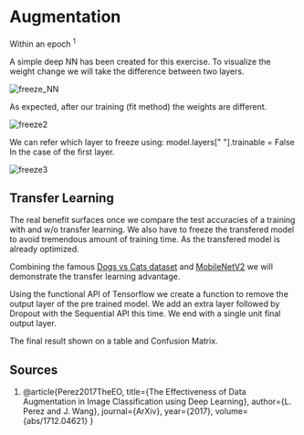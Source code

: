 # Augmentation

Within an epoch <sup>1</sup>

A simple deep NN has been created for this exercise. To visualize the weight change we will take the difference between two layers.

![freeze_NN](https://user-images.githubusercontent.com/57273222/95635094-808ca480-0a59-11eb-8e2b-df3b52459839.PNG)

As expected, after our training (fit method) the weights are different.

![freeze2](https://user-images.githubusercontent.com/57273222/95683725-1b50c480-0bbb-11eb-86aa-d6eb7742dfce.PNG)

We can refer which layer to freeze using: model.layers[" "].trainable = False
In the case of the first layer.

![freeze3](https://user-images.githubusercontent.com/57273222/95683817-97e3a300-0bbb-11eb-9df1-40885096ad9b.PNG)

## Transfer Learning

The real benefit surfaces once we compare the test accuracies of a training with and w/o transfer learning. 
We also have to freeze the transfered model to avoid tremendous amount of training time. As the transfered model is already optimized.

Combining the famous [Dogs vs Cats dataset](https://www.kaggle.com/c/dogs-vs-cats/data) and [MobileNetV2](https://keras.io/api/applications/mobilenet/#mobilenetv2-function) we will demonstrate the transfer learning advantage.

Using the functional API of Tensorflow we create a function to remove the output layer of the pre trained model. We add an extra layer followed by Dropout with the Sequential API this time. We end with a single unit final output layer. 

The final result shown on a table and Confusion Matrix.

## Sources
1. @article{Perez2017TheEO,
  title={The Effectiveness of Data Augmentation in Image Classification using Deep Learning},
  author={L. Perez and J. Wang},
  journal={ArXiv},
  year={2017},
  volume={abs/1712.04621}
}
